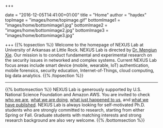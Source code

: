 +++

date = "2016-12-05T14:41:00+01:00"
title = "Home"
author = "haydex"
topImage = "images/home/topimage.gif"
bottomImage1 = "images/home/bottomimage1.jpg"
bottomImage2 = "images/home/bottomimage2.jpg"
bottomImage3 = "images/home/bottomimage3.jpg"

+++
{{% topsection %}}
Welcome to the homepage of NEXUS Lab at University of Arkansas at Little Rock. NEXUS Lab is directed by [Dr. Mengjun Xie](https://www.mengjunxie.org/). Our mission is to conduct fundamental and experimental research on the security issues in networked and complex systems. Current NEXUS Lab focus areas include smart device (mobile, wearable, IoT) authentication, mobile forensics, security education, Internet-of-Things, cloud computing, big data analytics.
{{% /topsection %}}

---

{{% bottomsection %}}
NEXUS Lab is generously supported by U.S. National Science Foundation and Amazon AWS. You are invited to check [who we are](/people/), [what we are doing](/project/), [what just happened to us](/news/), and [what we have published](/publication/). NEXUS Lab is always looking for self-motivated Ph.D. students who are strongly committed to research, starting from either Spring or Fall. Graduate students with matching interests and strong research background are also very welcome.
{{% /bottomsection %}}